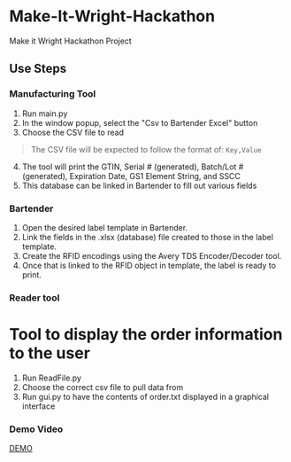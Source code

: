 # Make-It-Wright-Hackathon
Make it Wright Hackathon Project

## Use Steps
### Manufacturing Tool
1. Run main.py
2. In the window popup, select the "Csv to Bartender Excel" button
3. Choose the CSV file to read
> The CSV file will be expected to follow the format of:
```Key,Value```

4. The tool will print the GTIN, Serial # (generated), Batch/Lot # (generated), Expiration Date, GS1 Element String, and SSCC
5. This database can be linked in Bartender to fill out various fields

### Bartender
1. Open the desired label template in Bartender.
2. Link the fields in the .xlsx (database) file created to those in the label template.
3. Create the RFID encodings using the Avery TDS Encoder/Decoder tool.
4. Once that is linked to the RFID object in template, the label is ready to print.

### Reader tool
# Tool to display the order information to the user
1. Run ReadFile.py
2. Choose the correct csv file to pull data from
3. Run gui.py to have the contents of order.txt displayed in a graphical interface
### Demo Video
[DEMO](https://www.youtube.com/watch?v=g-MYScg8j3s)
